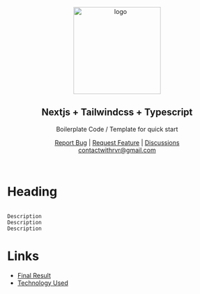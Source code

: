 <p align="center">
  <a href="#">
    <img src="./public/favicon.ico" alt="logo" width="200">
  </a>
</p>

<h2 align="center">Nextjs + Tailwindcss + Typescript</h2>

<div align="center">
  <p> Boilerplate Code / Template for quick start </p>

<a href="https://github.com/withrvr/Boilerplate-Nextjs/issues/new?template=bug_report.md">Report Bug</a>
|
<a href="https://github.com/withrvr/Boilerplate-Nextjs/issues/new?template=feature_request.md">Request Feature</a>
|
<a href="https://github.com/withrvr/Boilerplate-Nextjs/discussions">Discussions</a>
<br>
<a href="mailto:contactwithrvr@gmail.com">contactwithrvr@gmail.com</a>

</div>

<br>

# Heading

```

Description
Description
Description

```

# Links

-   [Final Result][final-result]
-   [Technology Used](./Developer_Guide.md#technology)

<!--- ............ declaration of variables ............ -->

[final-result]: #
